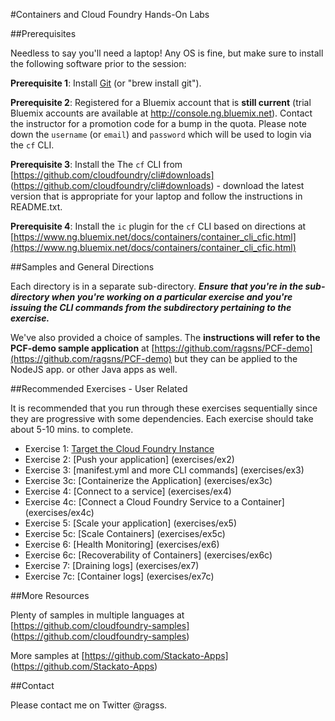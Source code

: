 #Containers and Cloud Foundry Hands-On Labs

##Prerequisites

Needless to say you'll need a laptop! Any OS is fine, but make sure to install the following software prior to the session:

**Prerequisite 1**: Install [Git](http://git-scm.com/downloads) (or "brew install git").


**Prerequisite 2**: Registered for a Bluemix account that is **still current** (trial Bluemix accounts are available at <http://console.ng.bluemix.net>). Contact the instructor for a promotion code for a bump in the quota. Please note down the `username` (or `email`) and `password` which will be used to login via the `cf` CLI.

**Prerequisite 3**: Install the The `cf` CLI from [https://github.com/cloudfoundry/cli#downloads] (https://github.com/cloudfoundry/cli#downloads) - download the latest version that is appropriate for your laptop and follow the instructions in README.txt. 
<p>

**Prerequisite 4**: Install the `ic` plugin for the `cf` CLI based on directions at [https://www.ng.bluemix.net/docs/containers/container_cli_cfic.html](https://www.ng.bluemix.net/docs/containers/container_cli_cfic.html)

##Samples and General Directions

Each directory is in a separate sub-directory. ***Ensure that you're in the sub-directory when you're working on a particular exercise and you're issuing the CLI commands from the subdirectory pertaining to the exercise.***

We've also provided a choice of samples. The **instructions will refer to the PCF-demo sample application** at [https://github.com/ragsns/PCF-demo](https://github.com/ragsns/PCF-demo) but they can be applied to the NodeJS app. or other Java apps as well.


##Recommended Exercises - User Related

It is recommended that you run through these exercises sequentially since they are progressive with some dependencies. Each exercise should take about 5-10 mins. to complete.

- Exercise 1: [Target the Cloud Foundry Instance](exercises/ex1)
- Exercise 2: [Push your application] (exercises/ex2)
- Exercise 3: [manifest.yml and more CLI commands] (exercises/ex3)
- Exercise 3c: [Containerize the Application] (exercises/ex3c)
- Exercise 4: [Connect to a service] (exercises/ex4)
- Exercise 4c: [Connect a Cloud Foundry Service to a Container] (exercises/ex4c)
- Exercise 5: [Scale your application] (exercises/ex5)
- Exercise 5c: [Scale Containers] (exercises/ex5c)
- Exercise 6: [Health Monitoring] (exercises/ex6)
- Exercise 6c: [Recoverability of Containers] (exercises/ex6c)
- Exercise 7: [Draining logs] (exercises/ex7)
- Exercise 7c: [Container logs] (exercises/ex7c)


##More Resources

Plenty of samples in multiple languages at [https://github.com/cloudfoundry-samples] (https://github.com/cloudfoundry-samples)

More samples at [https://github.com/Stackato-Apps] (https://github.com/Stackato-Apps)

##Contact

Please contact me on Twitter @ragss.
